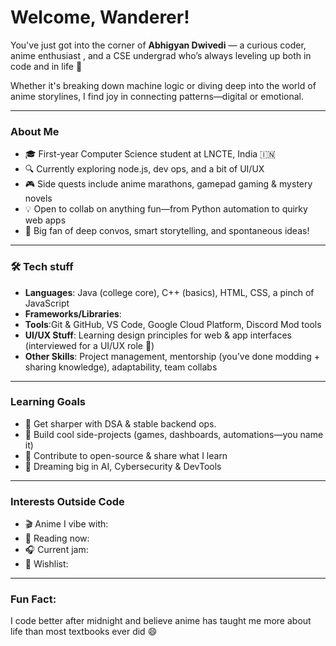 # Welcome, Wanderer! 

You've just got into the corner of **Abhigyan Dwivedi**  — a curious coder, anime enthusiast , and a CSE undergrad who’s always leveling up both in code and in life 🚀

Whether it's breaking down machine logic or diving deep into the world of anime storylines, I find joy in connecting patterns—digital or emotional.

---

###  About Me
- 🎓 First-year Computer Science student at LNCTE, India 🇮🇳
- 🔍 Currently exploring node.js, dev ops, and a bit of UI/UX
- 🎮 Side quests include anime marathons, gamepad gaming & mystery novels
- 💡 Open to collab on anything fun—from Python automation to quirky web apps
- 🧠 Big fan of deep convos, smart storytelling, and spontaneous ideas!

---

### 🛠 Tech stuff
- **Languages**: Java (college core), C++ (basics), HTML, CSS, a pinch of JavaScript
- **Frameworks/Libraries**: 
- **Tools**:Git & GitHub, VS Code, Google Cloud Platform, Discord Mod tools
- **UI/UX Stuff**: Learning design principles for web & app interfaces (interviewed for a UI/UX role 👀)
- **Other Skills**: Project management, mentorship (you’ve done modding + sharing knowledge), adaptability, team collabs


---

### Learning Goals
- 📌 Get sharper with DSA & stable backend ops.
- 🧪 Build cool side-projects (games, dashboards, automations—you name it)
- 💬 Contribute to open-source & share what I learn
- 🎯 Dreaming big in AI, Cybersecurity & DevTools

---

### Interests Outside Code
- 🎬 Anime I vibe with: 
- 📖 Reading now: 
- 🎧 Current jam: 
- 🛒 Wishlist:

---

### Fun Fact:
I code better after midnight and believe anime has taught me more about life than most textbooks ever did 😄
